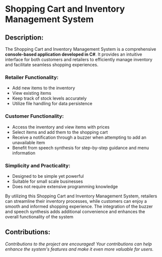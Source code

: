 # Shopping Cart and Inventory Management System

## Description:
The Shopping Cart and Inventory Management System is a comprehensive **console-based application developed in C#**. It provides an intuitive interface for both customers and retailers to efficiently manage inventory and facilitate seamless shopping experiences.

### Retailer Functionality:
- Add new items to the inventory
- View existing items
- Keep track of stock levels accurately
- Utilize file handling for data persistence

### Customer Functionality:
- Access the inventory and view items with prices
- Select items and add them to the shopping cart
- Receive a notification through a buzzer when attempting to add an unavailable item
- Benefit from speech synthesis for step-by-step guidance and menu information

### Simplicity and Practicality:
- Designed to be simple yet powerful
- Suitable for small scale businesses
- Does not require extensive programming knowledge

By utilizing this Shopping Cart and Inventory Management System, retailers can streamline their inventory processes, while customers can enjoy a smooth and informed shopping experience. The integration of the buzzer and speech synthesis adds additional convenience and enhances the overall functionality of the system

## **Contributions:**
*Contributions to the project are encouraged! Your contributions can help enhance the system's features and make it even more valuable for users.*
